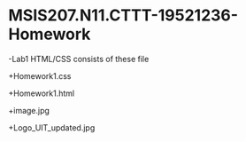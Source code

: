 # MSIS207.N11.CTTT-19521236-Homework
-Lab1 HTML/CSS consists of these file

+Homework1.css

+Homework1.html

+image.jpg

+Logo_UIT_updated.jpg
